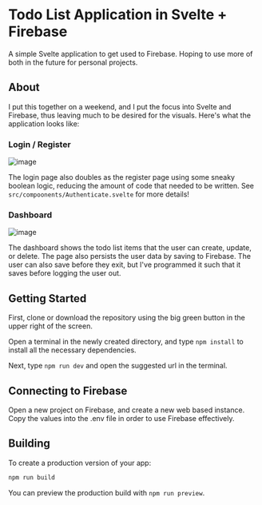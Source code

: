 # Todo List Application in Svelte + Firebase
A simple Svelte application to get used to Firebase. Hoping to use more of both in the future for personal projects.

## About
I put this together on a weekend, and I put the focus into Svelte and Firebase, thus leaving much to be desired for the visuals. Here's what the application looks like:

### Login / Register
![image](https://github.com/Toranian/svelte-firebase-todo/assets/29820369/d9a60a31-6b0a-4648-82ce-2cf98df2c68b)

The login page also doubles as the register page using some sneaky boolean logic, reducing the amount of code that needed to be written. See `src/compoonents/Authenticate.svelte` for more details!

### Dashboard
![image](https://github.com/Toranian/svelte-firebase-todo/assets/29820369/aae36609-13ee-41e9-ba17-1ab7152ddde2)

The dashboard shows the todo list items that the user can create, update, or delete. The page also persists the user data by saving to Firebase. 
The user can also save before they exit, but I've programmed it such that it saves before logging the user out.



## Getting Started
First, clone or download the repository using the big green button in the upper right of the screen.

Open a terminal in the newly created directory, and type `npm install` to install all the necessary dependencies.

Next, type `npm run dev` and open the suggested url in the terminal. 

## Connecting to Firebase
Open a new project on Firebase, and create a new web based instance. Copy the values into the .env file in order to use Firebase effectively.



## Building

To create a production version of your app:

```bash
npm run build
```

You can preview the production build with `npm run preview`.

